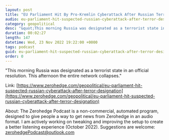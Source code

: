 ```yaml
---
layout: post
title: "EU Parliament Hit By Pro-Kremlin Cyberattack After Russian Terror Designation"
audio: eu-parliament-hit-suspected-russian-cyberattack-after-terror-designation-0
category: geopolitical
desc: "&quot;This morning Russia was designated as a terrorist state in an official resolution. This afternoon the entire network collapses.&quot;"
duration: 00:02:27
length: 147
datetime: Wed, 23 Nov 2022 19:22:00 +0000
tags: podcast
guid: eu-parliament-hit-suspected-russian-cyberattack-after-terror-designation-0
order: 0
---
```

&quot;This morning Russia was designated as a terrorist state in an official resolution. This afternoon the entire network collapses.&quot;

Link: [https://www.zerohedge.com/geopolitical/eu-parliament-hit-suspected-russian-cyberattack-after-terror-designation](https://www.zerohedge.com/geopolitical/eu-parliament-hit-suspected-russian-cyberattack-after-terror-designation)

About: The Zerohedge Podcast is a non-commercial, automated program, designed to give people a way to get news from Zerohedge in an audio format.  I am actively working on tweaking and improving the setup to create a better listening experience (October 2022).  Suggestions are welcome: [zerohedgePodcast@outlook.com](mailto:zerohedgePodcast@outlook.com)